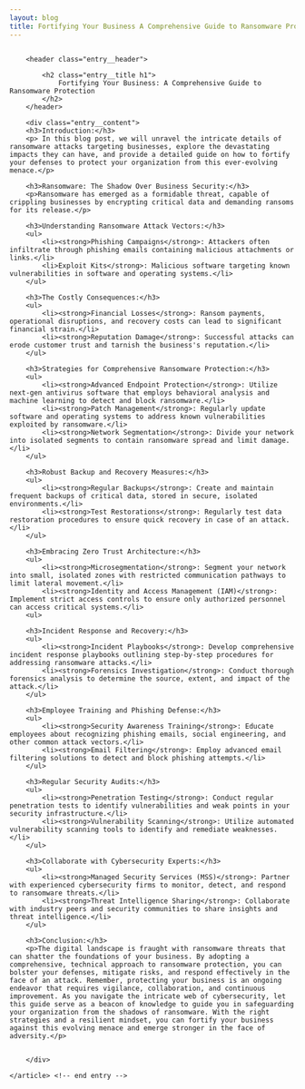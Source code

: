 ```yaml
---
layout: blog
title: Fortifying Your Business A Comprehensive Guide to Ransomware Protection
---
```



<div id="main" class="s-content__main large-8 column">
    <article class="entry">

        <header class="entry__header">

            <h2 class="entry__title h1">
                Fortifying Your Business: A Comprehensive Guide to Ransomware Protection
            </h2>        
        </header>

        <div class="entry__content">
        <h3>Introduction:</h3>
        <p> In this blog post, we will unravel the intricate details of ransomware attacks targeting businesses, explore the devastating impacts they can have, and provide a detailed guide on how to fortify your defenses to protect your organization from this ever-evolving menace.</p>

        <h3>Ransomware: The Shadow Over Business Security:</h3>
        <p>Ransomware has emerged as a formidable threat, capable of crippling businesses by encrypting critical data and demanding ransoms for its release.</p>

        <h3>Understanding Ransomware Attack Vectors:</h3>
        <ul>
            <li><strong>Phishing Campaigns</strong>: Attackers often infiltrate through phishing emails containing malicious attachments or links.</li>
            <li>Exploit Kits</strong>: Malicious software targeting known vulnerabilities in software and operating systems.</li>
        </ul>

        <h3>The Costly Consequences:</h3>
        <ul>
            <li><strong>Financial Losses</strong>: Ransom payments, operational disruptions, and recovery costs can lead to significant financial strain.</li>
            <li><strong>Reputation Damage</strong>: Successful attacks can erode customer trust and tarnish the business's reputation.</li>
        </ul>

        <h3>Strategies for Comprehensive Ransomware Protection:</h3>
        <ul>
            <li><strong>Advanced Endpoint Protection</strong>: Utilize next-gen antivirus software that employs behavioral analysis and machine learning to detect and block ransomware.</li>
            <li><strong>Patch Management</strong>: Regularly update software and operating systems to address known vulnerabilities exploited by ransomware.</li>
            <li><strong>Network Segmentation</strong>: Divide your network into isolated segments to contain ransomware spread and limit damage.</li>
        </ul>

        <h3>Robust Backup and Recovery Measures:</h3>
        <ul>
            <li><strong>Regular Backups</strong>: Create and maintain frequent backups of critical data, stored in secure, isolated environments.</li>
            <li><strong>Test Restorations</strong>: Regularly test data restoration procedures to ensure quick recovery in case of an attack.</li>
        </ul>

        <h3>Embracing Zero Trust Architecture:</h3>
        <ul>
            <li><strong>Microsegmentation</strong>: Segment your network into small, isolated zones with restricted communication pathways to limit lateral movement.</li>
            <li><strong>Identity and Access Management (IAM)</strong>: Implement strict access controls to ensure only authorized personnel can access critical systems.</li>
        <ul>

        <h3>Incident Response and Recovery:</h3>
        <ul>
            <li><strong>Incident Playbooks</strong>: Develop comprehensive incident response playbooks outlining step-by-step procedures for addressing ransomware attacks.</li>
            <li><strong>Forensics Investigation</strong>: Conduct thorough forensics analysis to determine the source, extent, and impact of the attack.</li>
        </ul>

        <h3>Employee Training and Phishing Defense:</h3>
        <ul>
            <li><strong>Security Awareness Training</strong>: Educate employees about recognizing phishing emails, social engineering, and other common attack vectors.</li>
            <li><strong>Email Filtering</strong>: Employ advanced email filtering solutions to detect and block phishing attempts.</li>
        </ul>

        <h3>Regular Security Audits:</h3>
        <ul>
            <li><strong>Penetration Testing</strong>: Conduct regular penetration tests to identify vulnerabilities and weak points in your security infrastructure.</li>
            <li><strong>Vulnerability Scanning</strong>: Utilize automated vulnerability scanning tools to identify and remediate weaknesses.</li>
        </ul>

        <h3>Collaborate with Cybersecurity Experts:</h3>
        <ul>
            <li><strong>Managed Security Services (MSS)</strong>: Partner with experienced cybersecurity firms to monitor, detect, and respond to ransomware threats.</li>
            <li><strong>Threat Intelligence Sharing</strong>: Collaborate with industry peers and security communities to share insights and threat intelligence.</li>
        </ul>

        <h3>Conclusion:</h3>
        <p>The digital landscape is fraught with ransomware threats that can shatter the foundations of your business. By adopting a comprehensive, technical approach to ransomware protection, you can bolster your defenses, mitigate risks, and respond effectively in the face of an attack. Remember, protecting your business is an ongoing endeavor that requires vigilance, collaboration, and continuous improvement. As you navigate the intricate web of cybersecurity, let this guide serve as a beacon of knowledge to guide you in safeguarding your organization from the shadows of ransomware. With the right strategies and a resilient mindset, you can fortify your business against this evolving menace and emerge stronger in the face of adversity.</p>

            
        </div> 

    </article> <!-- end entry -->

</div> <!-- end main -->      
